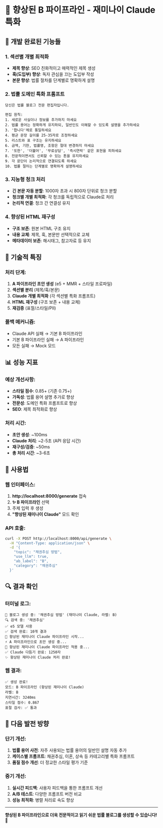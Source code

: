 # 🚀 향상된 B 파이프라인 - 재미나이 Claude 특화

## 🎯 **개발 완료된 기능들**

### 1. **섹션별 개별 최적화**
- **제목 향상**: SEO 친화적이고 매력적인 제목 생성
- **훅(도입부) 향상**: 독자 관심을 끄는 도입부 작성
- **본문 향상**: 법률 절차를 단계별로 명확하게 설명

### 2. **법률 도메인 특화 프롬프트**
```
당신은 법률 블로그 전문 편집자입니다.

편집 원칙:
1. 새로운 사실이나 정보를 추가하지 마세요
2. 법률 용어는 정확하게 유지하되, 일반인도 이해할 수 있도록 설명을 추가하세요
3. '합니다'체로 통일하세요
4. 평균 문장 길이를 25-35자로 조정하세요
5. 리스트와 표 구조는 유지하세요
6. 금액, 기한, 법률명, 조항은 절대 변경하지 마세요
7. '또한', '더불어', '무료상담', '즉시연락' 같은 표현을 피하세요
8. 전문적이면서도 신뢰할 수 있는 톤을 유지하세요
9. 각 문단이 논리적으로 연결되도록 하세요
10. 법률 절차는 단계별로 명확하게 설명하세요
```

### 3. **지능형 청크 처리**
- **긴 본문 자동 분할**: 1000자 초과 시 800자 단위로 청크 분할
- **청크별 개별 최적화**: 각 청크를 독립적으로 Claude로 처리
- **논리적 연결**: 청크 간 연결성 유지

### 4. **향상된 HTML 재구성**
- **구조 보존**: 원본 HTML 구조 유지
- **내용 교체**: 제목, 훅, 본문만 선택적으로 교체
- **메타데이터 보존**: 해시태그, 참고자료 등 유지

## 🔧 **기술적 특징**

### **처리 단계:**
1. **A 파이프라인 초안 생성** (e5 + MMR + 스타일 프로파일)
2. **섹션별 분리** (제목/훅/본문)
3. **Claude 개별 최적화** (각 섹션별 특화 프롬프트)
4. **HTML 재구성** (구조 보존 + 내용 교체)
5. **재검증** (표절/스타일/PII)

### **폴백 메커니즘:**
- Claude API 실패 → 기본 B 파이프라인
- 기본 B 파이프라인 실패 → A 파이프라인
- 모든 실패 → Mock 모드

## 📊 **성능 지표**

### **예상 개선사항:**
- **스타일 점수**: 0.85+ (기존 0.75+)
- **가독성**: 법률 용어 설명 추가로 향상
- **전문성**: 도메인 특화 프롬프트로 향상
- **SEO**: 제목 최적화로 향상

### **처리 시간:**
- **초안 생성**: ~100ms
- **Claude 처리**: ~2-5초 (API 응답 시간)
- **재구성/검증**: ~50ms
- **총 처리 시간**: ~3-6초

## 🎯 **사용법**

### **웹 인터페이스:**
1. **http://localhost:8000/generate** 접속
2. **✨ B 파이프라인** 선택
3. 주제 입력 후 생성
4. **"향상된 재미나이 Claude"** 모드 확인

### **API 호출:**
```bash
curl -X POST http://localhost:8000/api/generate \
  -H "Content-Type: application/json" \
  -d '{
    "topic": "채권추심 방법",
    "use_llm": true,
    "ab_label": "B",
    "category": "채권추심"
  }'
```

## 🔍 **결과 확인**

### **터미널 로그:**
```
📝 블로그 생성 중: '채권추심 방법' (재미나이 Claude, 라벨: B)
🔍 검색 중: '채권추심'
✅ e5 모델 사용
✅ 검색 완료: 10개 결과
🧠 향상된 재미나이 Claude 파이프라인 시작...
⚡ A 파이프라인으로 초안 생성 중...
🧠 향상된 재미나이 Claude 파이프라인 적용 중...
✅ Claude 다듬기 완료: 1250자
✨ 향상된 재미나이 Claude 처리 완료!
```

### **웹 결과:**
```
✅ 생성 완료!
모드: B 파이프라인 (향상된 재미나이 Claude)
라벨: B
지연시간: 3240ms
스타일 점수: 0.867
표절 검사: ✅ 통과
```

## 🚀 **다음 발전 방향**

### **단기 개선:**
1. **법률 용어 사전**: 자주 사용되는 법률 용어의 일반인 설명 자동 추가
2. **케이스별 프롬프트**: 채권추심, 이혼, 상속 등 카테고리별 특화 프롬프트
3. **품질 점수 개선**: 더 정교한 스타일 평가 기준

### **중기 개선:**
1. **실시간 피드백**: 사용자 피드백을 통한 프롬프트 개선
2. **A/B 테스트**: 다양한 프롬프트 버전 비교
3. **성능 최적화**: 병렬 처리로 속도 향상

---

**향상된 B 파이프라인으로 더욱 전문적이고 읽기 쉬운 법률 블로그를 생성할 수 있습니다!** 🎉
